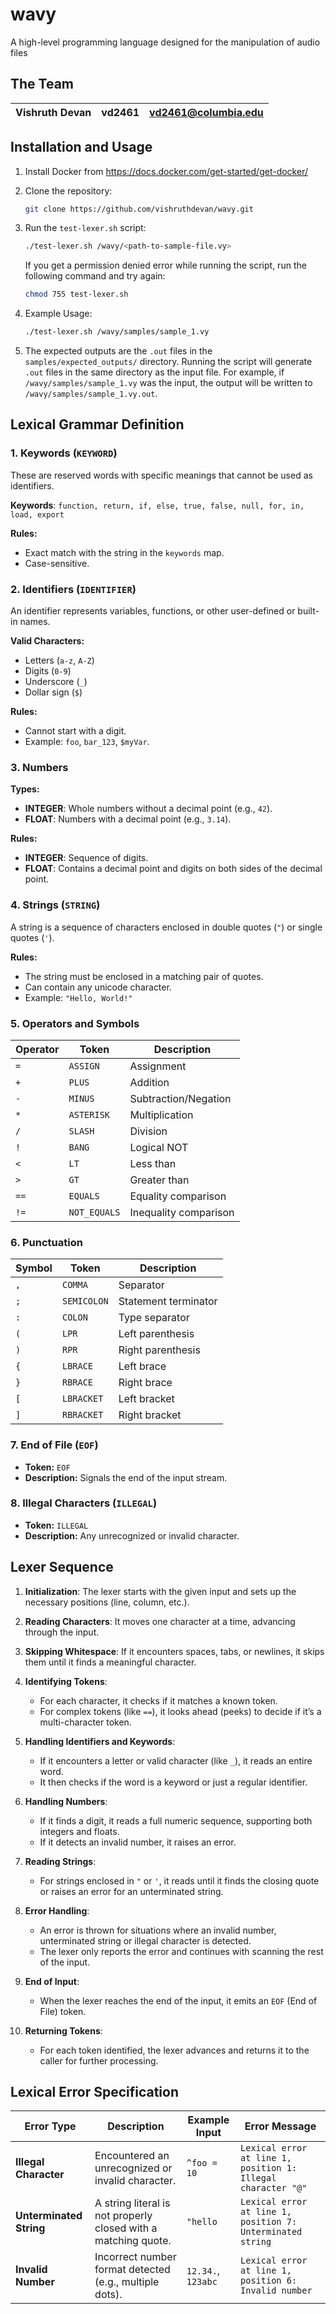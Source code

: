 # wavy

A high-level programming language designed for the manipulation of audio files

## The Team

| Vishruth Devan | vd2461 | <vd2461@columbia.edu> |
| -------------- | ------ | --------------------- |

## Installation and Usage

1. Install Docker from <https://docs.docker.com/get-started/get-docker/>
2. Clone the repository:  

    ```bash
    git clone https://github.com/vishruthdevan/wavy.git
    ```

3. Run the `test-lexer.sh` script:  

    ```bash
    ./test-lexer.sh /wavy/<path-to-sample-file.vy> 
    ```

    If you get a permission denied error while running the script, run the following command and try again:

   ```bash
   chmod 755 test-lexer.sh
   ```

4. Example Usage:

    ```bash
    ./test-lexer.sh /wavy/samples/sample_1.vy
    ```

5. The expected outputs are the `.out` files in the `samples/expected_outputs/` directory. Running the script will generate `.out` files in the same directory as the input file. For example, if `/wavy/samples/sample_1.vy` was the input, the output will be written to `/wavy/samples/sample_1.vy.out`.

## Lexical Grammar Definition

### 1. Keywords (`KEYWORD`)

These are reserved words with specific meanings that cannot be used as identifiers.

**Keywords**: `function, return, if, else, true, false, null, for, in, load, export`

**Rules:**

- Exact match with the string in the `keywords` map.
- Case-sensitive.

### 2. Identifiers (`IDENTIFIER`)

An identifier represents variables, functions, or other user-defined or built-in names.

**Valid Characters:**

- Letters (`a-z`, `A-Z`)
- Digits (`0-9`)
- Underscore (`_`)
- Dollar sign (`$`)

**Rules:**

- Cannot start with a digit.
- Example: `foo`, `bar_123`, `$myVar`.

### 3. Numbers

**Types:**

- **INTEGER**: Whole numbers without a decimal point (e.g., `42`).
- **FLOAT**: Numbers with a decimal point (e.g., `3.14`).

**Rules:**

- **INTEGER**: Sequence of digits.
- **FLOAT**: Contains a decimal point and digits on both sides of the decimal point.

### 4. Strings (`STRING`)

A string is a sequence of characters enclosed in double quotes (`"`) or single quotes (`'`).

**Rules:**

- The string must be enclosed in a matching pair of quotes.
- Can contain any unicode character.
- Example: `"Hello, World!"`

### 5. Operators and Symbols

| **Operator** | **Token**    | **Description**       |
| ------------ | ------------ | --------------------- |
| `=`          | `ASSIGN`     | Assignment            |
| `+`          | `PLUS`       | Addition              |
| `-`          | `MINUS`      | Subtraction/Negation  |
| `*`          | `ASTERISK`   | Multiplication        |
| `/`          | `SLASH`      | Division              |
| `!`          | `BANG`       | Logical NOT           |
| `<`          | `LT`         | Less than             |
| `>`          | `GT`         | Greater than          |
| `==`         | `EQUALS`     | Equality comparison   |
| `!=`         | `NOT_EQUALS` | Inequality comparison |

### 6. Punctuation

| **Symbol** | **Token**   | **Description**      |
| ---------- | ----------- | -------------------- |
| `,`        | `COMMA`     | Separator            |
| `;`        | `SEMICOLON` | Statement terminator |
| `:`        | `COLON`     | Type separator       |
| `(`        | `LPR`       | Left parenthesis     |
| `)`        | `RPR`       | Right parenthesis    |
| `{`        | `LBRACE`    | Left brace           |
| `}`        | `RBRACE`    | Right brace          |
| `[`        | `LBRACKET`  | Left bracket         |
| `]`        | `RBRACKET`  | Right bracket        |

### 7. End of File (`EOF`)

- **Token:** `EOF`  
- **Description:** Signals the end of the input stream.

### 8. Illegal Characters (`ILLEGAL`)

- **Token:** `ILLEGAL`  
- **Description:** Any unrecognized or invalid character.

## Lexer Sequence

1. **Initialization**: The lexer starts with the given input and sets up the necessary positions (line, column, etc.).

2. **Reading Characters**: It moves one character at a time, advancing through the input.

3. **Skipping Whitespace**: If it encounters spaces, tabs, or newlines, it skips them until it finds a meaningful character.

4. **Identifying Tokens**:  

   - For each character, it checks if it matches a known token.
   - For complex tokens (like `==`), it looks ahead (peeks) to decide if it’s a multi-character token.

5. **Handling Identifiers and Keywords**:  

   - If it encounters a letter or valid character (like `_`), it reads an entire word.
   - It then checks if the word is a keyword or just a regular identifier.

6. **Handling Numbers**:  

   - If it finds a digit, it reads a full numeric sequence, supporting both integers and floats.
   - If it detects an invalid number, it raises an error.

7. **Reading Strings**:  

   - For strings enclosed in `"` or `'`, it reads until it finds the closing quote or raises an error for an unterminated string.

8. **Error Handling**:  

   - An error is thrown for situations where an invalid number, unterminated string or illegal character is detected.
   - The lexer only reports the error and continues with scanning the rest of the input.

9. **End of Input**:  

   - When the lexer reaches the end of the input, it emits an `EOF` (End of File) token.

10. **Returning Tokens**:  

    - For each token identified, the lexer advances and returns it to the caller for further processing.

## Lexical Error Specification

| **Error Type**          | **Description**                                                | **Example Input**  | **Error Message**                                            |
| ----------------------- | -------------------------------------------------------------- | ------------------ | ------------------------------------------------------------ |
| **Illegal Character**   | Encountered an unrecognized or invalid character.              | `^foo = 10`        | `Lexical error at line 1, position 1: Illegal character "@"` |
| **Unterminated String** | A string literal is not properly closed with a matching quote. | `"hello`           | `Lexical error at line 1, position 7: Unterminated string`   |
| **Invalid Number**      | Incorrect number format detected (e.g., multiple dots).        | `12.34.`, `123abc` | `Lexical error at line 1, position 6: Invalid number`        |
